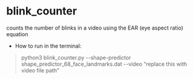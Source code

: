 # blink_counter
counts the number of blinks in a video using the EAR (eye aspect ratio) equation

* How to run in the terminal:
> python3 blink_counter.py --shape-predictor shape_predictor_68_face_landmarks.dat --video “replace this with video file path”
